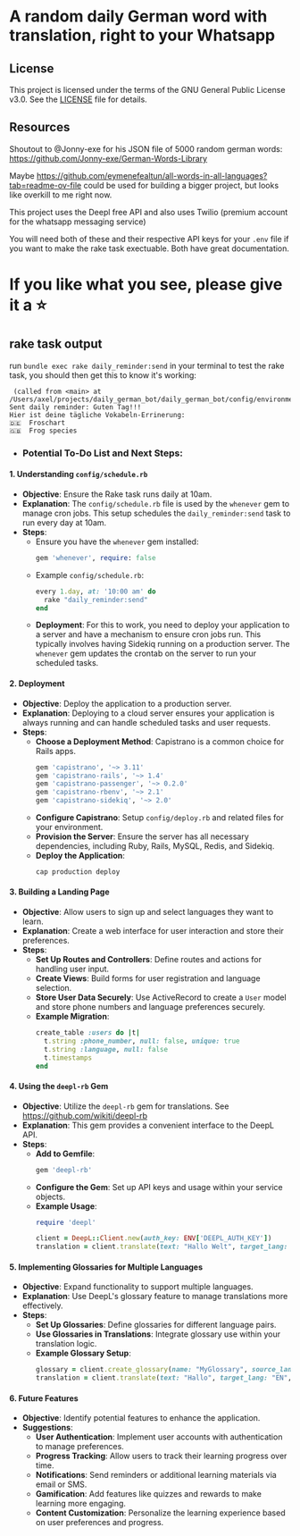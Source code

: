 # A random daily German word with translation, right to your Whatsapp

## License

This project is licensed under the terms of the GNU General Public License v3.0. See the [LICENSE](./LICENSE) file for details.

## Resources
Shoutout to @Jonny-exe for his JSON file of 5000 random german words: https://github.com/Jonny-exe/German-Words-Library

Maybe https://github.com/eymenefealtun/all-words-in-all-languages?tab=readme-ov-file could be used for building a bigger project, but looks like overkill to me right now.

This project uses the Deepl free API and also uses Twilio (premium account for the whatsapp messaging service)

You will need both of these and their respective API keys for your `.env` file if you want to make the rake task exectuable. Both have great documentation.

# If you like what you see, please give it a ⭐️

## rake task output

run `bundle exec rake daily_reminder:send` in your terminal to test the rake task, you should then get this to know it's working:

```
 (called from <main> at /Users/axel/projects/daily_german_bot/daily_german_bot/config/environment.rb:5)
Sent daily reminder: Guten Tag!!!
Hier ist deine tägliche Vokabeln-Errinerung:
🇩🇪  Froschart
🇬🇧  Frog species
```

* ### Potential To-Do List and Next Steps:

#### 1. **Understanding `config/schedule.rb`**
- **Objective**: Ensure the Rake task runs daily at 10am.
- **Explanation**: The `config/schedule.rb` file is used by the `whenever` gem to manage cron jobs. This setup schedules the `daily_reminder:send` task to run every day at 10am.
- **Steps**:
  - Ensure you have the `whenever` gem installed:
    ```ruby
    gem 'whenever', require: false
    ```
  - Example `config/schedule.rb`:
    ```ruby
    every 1.day, at: '10:00 am' do
      rake "daily_reminder:send"
    end
    ```
  - **Deployment**: For this to work, you need to deploy your application to a server and have a mechanism to ensure cron jobs run. This typically involves having Sidekiq running on a production server. The `whenever` gem updates the crontab on the server to run your scheduled tasks.

#### 2. **Deployment**
- **Objective**: Deploy the application to a production server.
- **Explanation**: Deploying to a cloud server ensures your application is always running and can handle scheduled tasks and user requests.
- **Steps**:
  - **Choose a Deployment Method**: Capistrano is a common choice for Rails apps.
    ```ruby
    gem 'capistrano', '~> 3.11'
    gem 'capistrano-rails', '~> 1.4'
    gem 'capistrano-passenger', '~> 0.2.0'
    gem 'capistrano-rbenv', '~> 2.1'
    gem 'capistrano-sidekiq', '~> 2.0'
    ```
  - **Configure Capistrano**: Setup `config/deploy.rb` and related files for your environment.
  - **Provision the Server**: Ensure the server has all necessary dependencies, including Ruby, Rails, MySQL, Redis, and Sidekiq.
  - **Deploy the Application**:
    ```bash
    cap production deploy
    ```

#### 3. **Building a Landing Page**
- **Objective**: Allow users to sign up and select languages they want to learn.
- **Explanation**: Create a web interface for user interaction and store their preferences.
- **Steps**:
  - **Set Up Routes and Controllers**: Define routes and actions for handling user input.
  - **Create Views**: Build forms for user registration and language selection.
  - **Store User Data Securely**: Use ActiveRecord to create a `User` model and store phone numbers and language preferences securely.
  - **Example Migration**:
    ```ruby
    create_table :users do |t|
      t.string :phone_number, null: false, unique: true
      t.string :language, null: false
      t.timestamps
    end
    ```

#### 4. **Using the `deepl-rb` Gem**
- **Objective**: Utilize the `deepl-rb` gem for translations. See https://github.com/wikiti/deepl-rb
- **Explanation**: This gem provides a convenient interface to the DeepL API.
- **Steps**:
  - **Add to Gemfile**:
    ```ruby
    gem 'deepl-rb'
    ```
  - **Configure the Gem**: Set up API keys and usage within your service objects.
  - **Example Usage**:
    ```ruby
    require 'deepl'

    client = DeepL::Client.new(auth_key: ENV['DEEPL_AUTH_KEY'])
    translation = client.translate(text: "Hallo Welt", target_lang: "EN")
    ```

#### 5. **Implementing Glossaries for Multiple Languages**
- **Objective**: Expand functionality to support multiple languages.
- **Explanation**: Use DeepL's glossary feature to manage translations more effectively.
- **Steps**:
  - **Set Up Glossaries**: Define glossaries for different language pairs.
  - **Use Glossaries in Translations**: Integrate glossary use within your translation logic.
  - **Example Glossary Setup**:
    ```ruby
    glossary = client.create_glossary(name: "MyGlossary", source_lang: "DE", target_lang: "EN", entries: {"Hallo" => "Hello"})
    translation = client.translate(text: "Hallo", target_lang: "EN", glossary_id: glossary.id)
    ```

#### 6. **Future Features**
- **Objective**: Identify potential features to enhance the application.
- **Suggestions**:
  - **User Authentication**: Implement user accounts with authentication to manage preferences.
  - **Progress Tracking**: Allow users to track their learning progress over time.
  - **Notifications**: Send reminders or additional learning materials via email or SMS.
  - **Gamification**: Add features like quizzes and rewards to make learning more engaging.
  - **Content Customization**: Personalize the learning experience based on user preferences and progress.